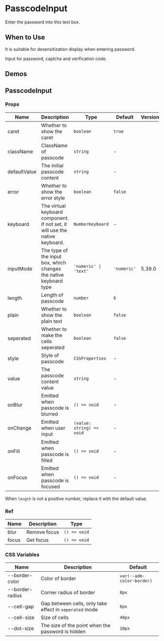 # PasscodeInput <Experimental></Experimental>

Enter the password into this text box.

## When to Use

It is suitable for desensitization display when entering password.

Input for password, captcha and verification code.

## Demos

<code src="./demos/demo1.tsx"></code>

## PasscodeInput

### Props

| Name | Description | Type | Default | Version |
| --- | --- | --- | --- | --- |
| caret | Whether to show the caret | `boolean` | `true` |  |
| className | ClassName of passcode | `string` | - |  |
| defaultValue | The initial passcode content | `string` | - |  |
| error | Whether to show the error style | `boolean` | `false` |  |
| keyboard | The virtual keyboard component. If not set, it will use the native keyboard. | `NumberKeyboard` | - |  |
| inputMode | The type of the input box, which changes the native keyboard type | `'numeric' \| 'text'` | `'numeric'` | 5.39.0 |
| length | Length of passcode | `number` | `6` |  |
| plain | Whether to show the plain text | `boolean` | `false` |  |
| seperated | Whether to make the cells seperated | `boolean` | `false` |  |
| style | Style of passcode | `CSSProperties` | - |  |
| value | The passcode content value | `string` | - |  |
| onBlur | Emitted when passcode is blurred | `() => void` | - |  |
| onChange | Emitted when user input | `(value: string) => void` | - |  |
| onFill | Emitted when passcode is filled | `() => void` | - |  |
| onFocus | Emitted when passcode is focused | `() => void` | - |  |

When `length` is not a positive number, replace it with the default value.

### Ref

| Name  | Description  | Type         |
| ----- | ------------ | ------------ |
| blur  | Remove focus | `() => void` |
| focus | Get focus    | `() => void` |

### CSS Variables

| Name | Description | Default |
| --- | --- | --- |
| --border-color | Color of border | `var(--adm-color-border)` |
| --border-radius | Corner radius of border | `8px` |
| --cell-gap | Gap between cells, only take effect in `seperated` mode | `6px` |
| --cell-size | Size of cells | `40px` |
| --dot-size | The size of the point when the password is hidden | `10px` |
